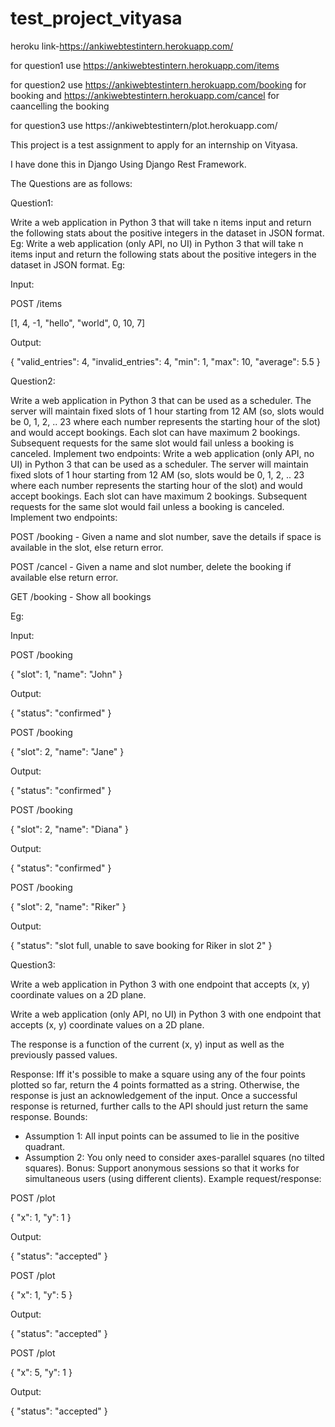 # test_project_vityasa

heroku link-https://ankiwebtestintern.herokuapp.com/

for question1 use https://ankiwebtestintern.herokuapp.com/items

for question2 use https://ankiwebtestintern.herokuapp.com/booking  for booking and https://ankiwebtestintern.herokuapp.com/cancel for caancelling the booking

for question3 use https://ankiwebtestintern/plot.herokuapp.com/


This project is a test assignment to apply for an internship on Vityasa.

I have done this in Django Using Django Rest Framework.

The Questions are as follows:

Question1:

Write a web application in Python 3 that will take n items input and return the following stats about the positive integers in the dataset in JSON format. Eg:
Write a web application (only API, no UI) in Python 3 that will take n items input and return the following stats about the positive integers in the dataset in JSON format. Eg:

Input:

POST /items

[1, 4, -1, "hello", "world", 0, 10, 7]

Output:

{
  "valid_entries": 4,
  "invalid_entries": 4,
  "min": 1,
  "max": 10,
  "average": 5.5
}

Question2:

Write a web application in Python 3 that can be used as a scheduler. The server will maintain fixed slots of 1 hour starting from 12 AM (so, slots would be 0, 1, 2, .. 23 where each number represents the starting hour of the slot) and would accept bookings. Each slot can have maximum 2 bookings. Subsequent requests for the same slot would fail unless a booking is canceled. Implement two endpoints:
Write a web application (only API, no UI) in Python 3 that can be used as a scheduler. The server will maintain fixed slots of 1 hour starting from 12 AM (so, slots would be 0, 1, 2, .. 23 where each number represents the starting hour of the slot) and would accept bookings. Each slot can have maximum 2 bookings. Subsequent requests for the same slot would fail unless a booking is canceled. Implement two endpoints:

POST /booking - Given a name and slot number, save the details if space is available in the slot, else return error.

POST /cancel - Given a name and slot number, delete the booking if available else return error.

GET /booking - Show all bookings

Eg:

Input:

POST /booking

{
  "slot": 1, "name": "John"
}

Output:

{
  "status": "confirmed"
}

POST /booking

{
  "slot": 2, "name": "Jane"
}

Output:

{
  "status": "confirmed"
}

POST /booking

{
  "slot": 2, "name": "Diana"
}

Output:

{
  "status": "confirmed"
}

POST /booking

{
  "slot": 2, "name": "Riker"
}

Output:

{
  "status": "slot full, unable to save booking for Riker in slot 2"
}

Question3:

Write a web application in Python 3 with one endpoint that accepts (x, y) coordinate values on a 2D plane.

Write a web application (only API, no UI) in Python 3 with one endpoint that accepts (x, y) coordinate values on a 2D plane.

The response is a function of the current (x, y) input as well as the previously passed values.

Response:
Iff it's possible to make a square using any of the four points plotted so far, return the 4 points formatted as a string.
Otherwise, the response is just an acknowledgement of the input.
Once a successful response is returned, further calls to the API should just return the same response.
Bounds:
* Assumption 1: All input points can be assumed to lie in the positive quadrant.
* Assumption 2: You only need to consider axes-parallel squares (no tilted squares).
Bonus:
Support anonymous sessions so that it works for simultaneous users (using different clients).
Example request/response:

POST /plot

{
  "x": 1, "y": 1
}

Output:

{
  "status": "accepted"
}

POST /plot

{
  "x": 1, "y": 5
}

Output:

{
  "status": "accepted"
}

POST /plot

{
  "x": 5, "y": 1
}

Output:

{
  "status": "accepted"
}

